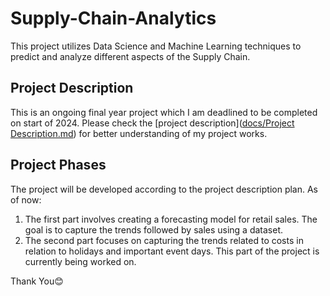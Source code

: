 # Supply-Chain-Analytics
This project utilizes Data Science and Machine Learning techniques to predict and analyze different aspects of the Supply Chain.

## Project Description
This is an ongoing final year project which I am deadlined to be completed on start of 2024. Please check the [project description]([docs/Project Description.md](https://github.com/DataFreag/Supply-Chain-Analytics/blob/a2664e13cbb5ebe37e0d46dd4378d591e90cf04d/Project%20Description.md)) for better understanding of my project works.

## Project Phases
The project will be developed according to the project description plan. 
As of now:

1. The first part involves creating a forecasting model for retail sales. The goal is to capture the trends followed by sales using a dataset.
2. The second part focuses on capturing the trends related to costs in relation to holidays and important event days. This part of the project is currently being worked on.



Thank You😊
